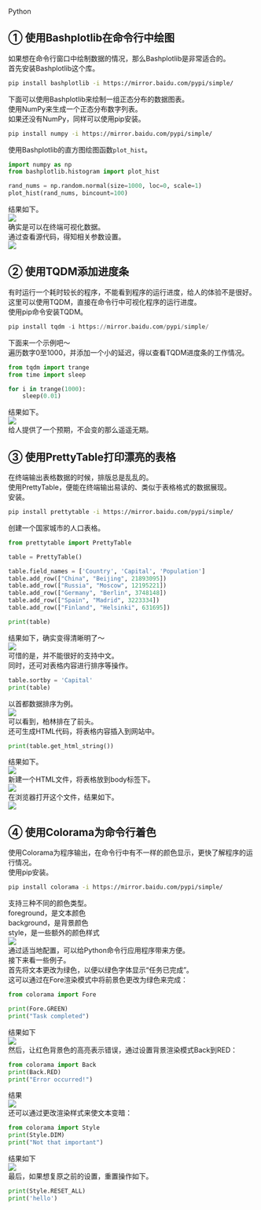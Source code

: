 Python
<a name="yqeil"></a>
## ① 使用Bashplotlib在命令行中绘图
如果想在命令行窗口中绘制数据的情况，那么Bashplotlib是非常适合的。 <br />首先安装Bashplotlib这个库。
```bash
pip install bashplotlib -i https://mirror.baidu.com/pypi/simple/
```
下面可以使用Bashplotlib来绘制一组正态分布的数据图表。<br />使用NumPy来生成一个正态分布数字列表。<br />如果还没有NumPy，同样可以使用pip安装。
```bash
pip install numpy -i https://mirror.baidu.com/pypi/simple/
```
使用Bashplotlib的直方图绘图函数`plot_hist`。
```python
import numpy as np
from bashplotlib.histogram import plot_hist

rand_nums = np.random.normal(size=1000, loc=0, scale=1)
plot_hist(rand_nums, bincount=100)
```
结果如下。<br />![](./img/1623685608573-cd4c1690-8f22-4464-91e9-466cdae13af5.webp)<br />确实是可以在终端可视化数据。<br />通过查看源代码，得知相关参数设置。<br />![](./img/1623685608611-1d03901a-97b4-4e16-aa1e-4659d9f2a7cb.webp)
<a name="RNeCU"></a>
## ② 使用TQDM添加进度条
有时运行一个耗时较长的程序，不能看到程序的运行进度，给人的体验不是很好。<br />这里可以使用TQDM，直接在命令行中可视化程序的运行进度。<br />使用pip命令安装TQDM。
```python
pip install tqdm -i https://mirror.baidu.com/pypi/simple/
```
下面来一个示例吧～<br />遍历数字0至1000，并添加一个小的延迟，得以查看TQDM进度条的工作情况。
```python
from tqdm import trange
from time import sleep

for i in trange(1000):
    sleep(0.01)
```
结果如下。<br />![](./img/1623685608542-626859ab-9fba-4629-acef-e0c7e100a098.gif)<br />给人提供了一个预期，不会变的那么遥遥无期。
<a name="iQVVL"></a>
## ③ 使用PrettyTable打印漂亮的表格
在终端输出表格数据的时候，排版总是乱乱的。<br />使用PrettyTable，便能在终端输出易读的、类似于表格格式的数据展现。<br />安装。
```bash
pip install prettytable -i https://mirror.baidu.com/pypi/simple/
```
创建一个国家城市的人口表格。
```python
from prettytable import PrettyTable

table = PrettyTable()

table.field_names = ['Country', 'Capital', 'Population']
table.add_row(["China", "Beijing", 21893095])
table.add_row(["Russia", "Moscow", 12195221])
table.add_row(["Germany", "Berlin", 3748148])
table.add_row(["Spain", "Madrid", 3223334])
table.add_row(["Finland", "Helsinki", 631695])

print(table)
```
结果如下，确实变得清晰明了～<br />![](./img/1623685608609-151abf32-6cdc-40b8-8e8d-809d1ef2a698.png)<br />可惜的是，并不能很好的支持中文。<br />同时，还可对表格内容进行排序等操作。
```python
table.sortby = 'Capital'
print(table)
```
以首都数据排序为例。<br />![](./img/1623685608669-3afead2a-78d2-40b6-90d1-12d97f712ad1.png)<br />可以看到，柏林排在了前头。<br />还可生成HTML代码，将表格内容插入到网站中。
```python
print(table.get_html_string())
```
结果如下。<br />![](./img/1623685609458-7e0992b0-bdbd-439d-83ac-56f30629ab5a.png)<br />新建一个HTML文件，将表格放到body标签下。<br />![](./img/1623685609615-ed9a51b8-b6a0-4f42-93e5-30d5cbd41f92.png)<br />在浏览器打开这个文件，结果如下。<br />![](./img/1623685609548-ed939c42-798f-4183-9f93-d07fd2546d0b.png)
<a name="q0Bfm"></a>
## ④ 使用Colorama为命令行着色
使用Colorama为程序输出，在命令行中有不一样的颜色显示，更快了解程序的运行情况。<br />使用pip安装。
```bash
pip install colorama -i https://mirror.baidu.com/pypi/simple/
```
支持三种不同的颜色类型。<br />foreground，是文本颜色<br />background，是背景颜色<br />style，是一些额外的颜色样式<br />![](./img/1623685609722-607eee3c-feaa-4243-94e0-3cc6008ee8b3.png)<br />通过适当地配置，可以给Python命令行应用程序带来方便。<br />接下来看一些例子。 <br />首先将文本更改为绿色，以便以绿色字体显示“任务已完成”。<br />这可以通过在Fore渲染模式中将前景色更改为绿色来完成：
```python
from colorama import Fore

print(Fore.GREEN)
print("Task completed")
```
结果如下<br />![](./img/1623685609634-08adeaf3-0358-4960-a81a-4b6f13dd2672.png)<br />然后，让红色背景色的高亮表示错误，通过设置背景渲染模式Back到RED：
```python
from colorama import Back
print(Back.RED)
print("Error occurred!")
```
结果<br />![](./img/1623685610413-64aaf258-b523-4685-9f9a-4e21b20f0fac.png)<br />还可以通过更改渲染样式来使文本变暗：
```python
from colorama import Style
print(Style.DIM)
print("Not that important")
```
结果如下<br />![](./img/1623685610526-ea428530-1e7b-43dd-b1a5-c11793d15fb6.png)<br />最后，如果想复原之前的设置，重置操作如下。
```python
print(Style.RESET_ALL)
print('hello')
```
